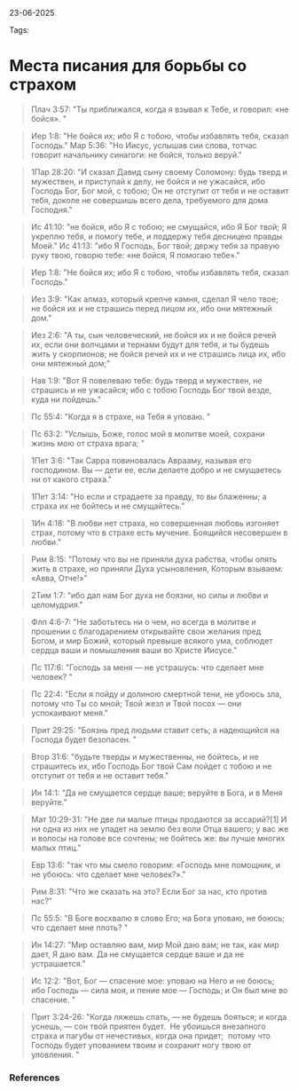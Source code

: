 23-06-2025

Tags: 

# Места писания для борьбы со страхом

> Плач 3:57: "Ты приближался, когда я взывал к Тебе, и говорил: «не бойся». "

> Иер 1:8: "Не бойся их; ибо Я с тобою, чтобы избавлять тебя, сказал Господь."
> Мар 5:36: "Но Иисус, услышав сии слова, тотчас говорит начальнику синагоги: не бойся, только веруй."

> 1Пар 28:20: "И сказал Давид сыну своему Соломону: будь тверд и мужествен, и приступай к делу, не бойся и не ужасайся, ибо Господь Бог, Бог мой, с тобою; Он не отступит от тебя и не оставит тебя, доколе не совершишь всего дела, требуемого для дома Господня."

> Ис 41:10: "не бойся, ибо Я с тобою; не смущайся, ибо Я Бог твой; Я укреплю тебя, и помогу тебе, и поддержу тебя десницею правды Моей."
> Ис 41:13: "ибо Я Господь, Бог твой; держу тебя за правую руку твою, говорю тебе: «не бойся, Я помогаю тебе»."

> Иер 1:8: "Не бойся их; ибо Я с тобою, чтобы избавлять тебя, сказал Господь."

> Иез 3:9: "Как алмаз, который крепче камня, сделал Я чело твое; не бойся их и не страшись перед лицом их, ибо они мятежный дом."

> Иез 2:6: "А ты, сын человеческий, не бойся их и не бойся речей их, если они волчцами и тернами будут для тебя, и ты будешь жить у скорпионов; не бойся речей их и не страшись лица их, ибо они мятежный дом;"

> Нав 1:9: "Вот Я повелеваю тебе: будь тверд и мужествен, не страшись и не ужасайся; ибо с тобою Господь Бог твой везде, куда ни пойдешь."

> Пс 55:4: "Когда я в страхе, на Тебя я уповаю. "

> Пс 63:2: "Услышь, Боже, голос мой в молитве моей, сохрани жизнь мою от страха врага; "

> 1Пет 3:6: "Так Сарра повиновалась Аврааму, называя его господином. Вы — дети ее, если делаете добро и не смущаетесь ни от какого страха."

> 1Пет 3:14: "Но если и страдаете за правду, то вы блаженны; а страха их не бойтесь и не смущайтесь."

> 1Ин 4:18: "В любви нет страха, но совершенная любовь изгоняет страх, потому что в страхе есть мучение. Боящийся несовершен в любви."

> Рим 8:15: "Потому что вы не приняли духа рабства, чтобы опять жить в страхе, но приняли Духа усыновления, Которым взываем: «Авва, Отче!»"

> 2Тим 1:7: "ибо дал нам Бог духа не боязни, но силы и любви и целомудрия."

> Флп 4:6-7: "Не заботьтесь ни о чем, но всегда в молитве и прошении с благодарением открывайте свои желания пред Богом, и мир Божий, который превыше всякого ума, соблюдет сердца ваши и помышления ваши во Христе Иисусе."

> Пс 117:6: "Господь за меня — не устрашусь: что сделает мне человек? "

> Пс 22:4: "Если я пойду и долиною смертной тени, не убоюсь зла, потому что Ты со мной; Твой жезл и Твой посох — они успокаивают меня."

> Прит 29:25: "Боязнь пред людьми ставит сеть; а надеющийся на Господа будет безопасен. "

> Втор 31:6: "будьте тверды и мужественны, не бойтесь, и не страшитесь их, ибо Господь Бог твой Сам пойдет с тобою и не отступит от тебя и не оставит тебя."

> Ин 14:1: "Да не смущается сердце ваше; веруйте в Бога, и в Меня веруйте."

> Мат 10:29-31: "Не две ли малые птицы продаются за ассарий?[1] И ни одна из них не упадет на землю без воли Отца вашего; у вас же и волосы на голове все сочтены; не бойтесь же: вы лучше многих малых птиц."

> Евр 13:6: "так что мы смело говорим: «Господь мне помощник, и не убоюсь: что сделает мне человек?»."

> Рим 8:31: "Что же сказать на это? Если Бог за нас, кто против нас?"

> Пс 55:5: "В Боге восхвалю я слово Его; на Бога уповаю, не боюсь; что сделает мне плоть? "

> Ин 14:27: "Мир оставляю вам, мир Мой даю вам; не так, как мир дает, Я даю вам. Да не смущается сердце ваше и да не устрашается."

> Ис 12:2: "Вот, Бог — спасение мое: уповаю на Него и не боюсь; ибо Господь — сила моя, и пение мое — Господь; и Он был мне во спасение. "

> Прит 3:24-26: "Когда ляжешь спать, — не будешь бояться; и когда уснешь, — сон твой приятен будет.  Не убоишься внезапного страха и пагубы от нечестивых, когда она придет;  потому что Господь будет упованием твоим и сохранит ногу твою от уловления. "
### References